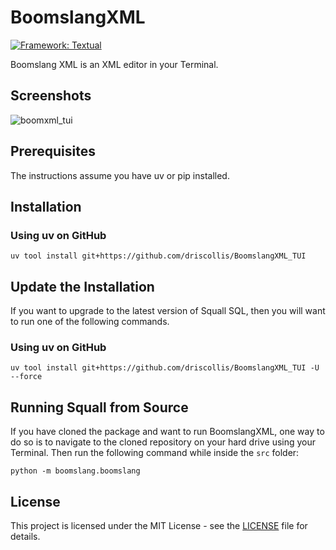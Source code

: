 # BoomslangXML

[![Framework: Textual](https://img.shields.io/badge/framework-Textual-5967FF?logo=python)](https://www.textualize.io/)

Boomslang XML is an XML editor in your Terminal.

## Screenshots

![boomxml_tui](https://github.com/user-attachments/assets/aee35314-f01e-4597-ba8a-caec2f2cd6a7)

## Prerequisites

The instructions assume you have uv or pip installed.

## Installation

### Using uv on GitHub

`uv tool install git+https://github.com/driscollis/BoomslangXML_TUI`

## Update the Installation

If you want to upgrade to the latest version of Squall SQL, then you will want to run one of the following commands.

### Using uv on GitHub

`uv tool install git+https://github.com/driscollis/BoomslangXML_TUI -U --force`

## Running Squall from Source

If you have cloned the package and want to run BoomslangXML, one way to do so is to navigate to the cloned repository on your hard drive using your Terminal. Then run the following command while inside the `src` folder:

`python -m boomslang.boomslang`

## License

This project is licensed under the MIT License - see the [LICENSE](https://github.com/driscollis/BoomslangXML_TUI/blob/main/LICENSE) file for details.
